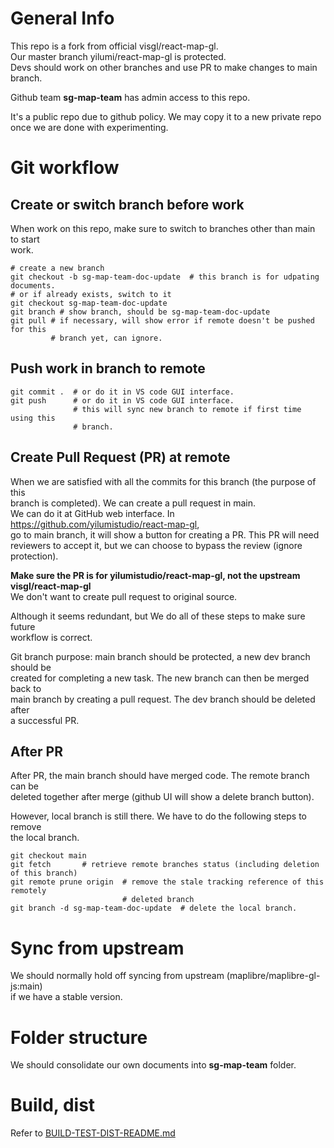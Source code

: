 # General Info
This repo is a fork from official visgl/react-map-gl.  
Our master branch yilumi/react-map-gl is protected.  
Devs should work on other branches and use PR to make changes to main branch.  

Github team **sg-map-team** has admin access to this repo.  

It's a public repo due to github policy. We may copy it to a new private repo  
once we are done with experimenting. 

# Git workflow
## Create or switch branch before work
When work on this repo, make sure to switch to branches other than main to start  
work.  
```
# create a new branch
git checkout -b sg-map-team-doc-update  # this branch is for udpating documents.
# or if already exists, switch to it
git checkout sg-map-team-doc-update
git branch # show branch, should be sg-map-team-doc-update
git pull # if necessary, will show error if remote doesn't be pushed for this  
         # branch yet, can ignore.
```

## Push work in branch to remote
```
git commit .  # or do it in VS code GUI interface.
git push      # or do it in VS code GUI interface.
              # this will sync new branch to remote if first time using this  
              # branch.
```

## Create Pull Request (PR) at remote
When we are satisfied with all the commits for this branch (the purpose of this  
branch is completed). We can create a pull request in main.  
We can do it at GitHub web interface. In https://github.com/yilumistudio/react-map-gl,  
go to main branch, it will show a button for creating a PR. This PR will need  
reviewers to accept it, but we can choose to bypass the review (ignore protection).  

**Make sure the PR is for yilumistudio/react-map-gl, not the upstream**  
**visgl/react-map-gl**  
We don't want to create pull request to original source.  

Although it seems redundant, but We do all of these steps to make sure future   
workflow is correct.  

Git branch purpose: main branch should be protected, a new dev branch should be  
created for completing a new task. The new branch can then be merged back to  
main branch by creating a pull request. The dev branch should be deleted after  
a successful PR.  

## After PR
After PR, the main branch should have merged code. The remote branch can be  
deleted together after merge (github UI will show a delete branch button).  

However, local branch is still there. We have to do the following steps to remove  
the local branch.

```
git checkout main
git fetch       # retrieve remote branches status (including deletion of this branch)
git remote prune origin  # remove the stale tracking reference of this remotely  
                         # deleted branch
git branch -d sg-map-team-doc-update  # delete the local branch.
```

# Sync from upstream
We should normally hold off syncing from upstream (maplibre/maplibre-gl-js:main)   
if we have a stable version.

# Folder structure
We should consolidate our own documents into **sg-map-team** folder.

# Build, dist
Refer to [BUILD-TEST-DIST-README.md](BUILD-TEST-DIST-README.md)
